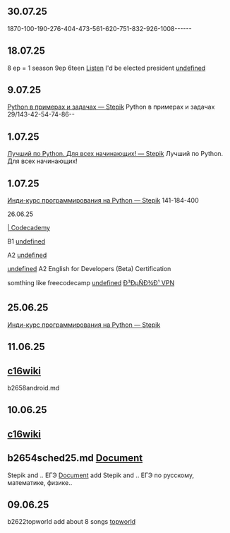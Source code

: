 

## 30.07.25
1870-100-190-276-404-473-561-620-751-832-926-1008------


## 18.07.25
8 ep = 1 season 9ep
6teen
[Listen](https://mlapinm.github.io/c12elisten/d66index.html?page=10)
I'd be elected president
[undefined](https://kadikama.com/322-2004-shestnadcatiletnie.html)


## 9.07.25
[Python в примерах и задачах — Stepik](https://stepik.org/course/58638/syllabus)
Python в примерах и задачах
29/143-42-54-74-86--

## 1.07.25
[Лучший по Python. Для всех начинающих! — Stepik](https://stepik.org/course/214271/syllabus)
Лучший по Python. Для всех начинающих!
## 1.07.25
[Инди-курс программирования на Python — Stepik](https://stepik.org/course/63085/syllabus)
141-184-400

26.06.25

[| Codecademy](https://www.codecademy.com/courses/introduction-to-javascript/lessons/introduction-to-javascript/exercises/review)

B1
[undefined](https://www.freecodecamp.org/learn/b1-english-for-developers/learn-how-to-describe-places-and-events/task-3)

A2
[undefined](https://www.freecodecamp.org/learn/a2-english-for-developers/learn-greetings-in-your-first-day-at-the-office/task-6)

[undefined](https://www.freecodecamp.org/learn)
A2 English for Developers (Beta) Certification

somthing like freecodecamp
[undefined](https://alternativeto.net/software/free-code-camp/)
[Ð³ÐµÑÐ¾Ð¹ VPN](https://foxma.work/)



## 25.06.25
[Инди-курс программирования на Python — Stepik](https://stepik.org/course/63085/syllabus)




## 11.06.25
[c16wiki](https://mlapinm.github.io/c16wiki/)
--

b2658android.md

## 10.06.25
[c16wiki](https://mlapinm.github.io/c16wiki/)
--
b2654sched25.md
[Document](https://mlapinm.github.io/c16wiki/b2654sched25.html)
--
Stepik and .. ЕГЭ
[Document](https://mlapinm.github.io/c16wiki/b2644books.html)
add
Stepik and ..
ЕГЭ по русскому, математике, физике..

## 09.06.25 
b2622topworld
add about 8 songs
[topworld](https://mlapinm.github.io/c16wiki/b2622topworld.html)


